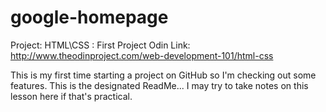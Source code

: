 # google-homepage
Project: HTML\CSS : First Project Odin
Link: http://www.theodinproject.com/web-development-101/html-css

This is my first time starting a project on GitHub so I'm checking out some features. 
This is the designated ReadMe... I may try to take notes on this lesson here if that's practical. 
